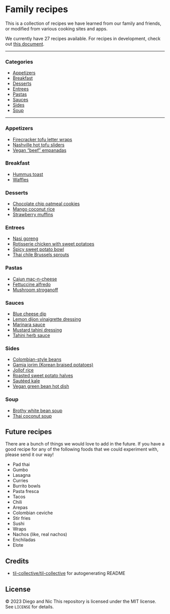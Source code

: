 # Family recipes
This is a collection of recipes we have learned from our family and friends, or modified
from various cooking sites and apps.

We currently have 27 recipes available. For recipes in development, check out [this document](https://docs.google.com/document/d/1xt3ZELFwRy-5zbsjgJlqxuL6pR6px2PWvsmN4Wd8rmI/edit?usp=sharing).

---
### Categories
* [Appetizers](#appetizers)
* [Breakfast](#breakfast)
* [Desserts](#desserts)
* [Entrees](#entrees)
* [Pastas](#pastas)
* [Sauces](#sauces)
* [Sides](#sides)
* [Soup](#soup)

---
### Appetizers

- [Firecracker tofu letter wraps](appetizers/firecracker-tofu-lettuce-wraps.md)
- [Nashville hot tofu sliders](appetizers/nashville-hot-tofu-sliders.md)
- [Vegan “beef” empanadas](appetizers/vegan-beef-empanadas.md)

### Breakfast

- [Hummus toast](breakfast/hummus-toast.md)
- [Waffles](breakfast/waffles.md)

### Desserts

- [Chocolate chip oatmeal cookies](desserts/chocolate-chip-oatmeal-cookies.md)
- [Mango coconut rice](desserts/mango-coconut-rice.md)
- [Strawberry muffins](desserts/strawberry-muffins.md)

### Entrees

- [Nasi goreng](entrees/nasi-goreng.md)
- [Rotisserie chicken with sweet potatoes](entrees/rotisserie-chicken-sweet-potato.md)
- [Spicy sweet potato bowl](entrees/spicy-sweet-potato-bowl.md)
- [Thai chile Brussels sprouts](entrees/thai-chile-brussels-sprouts.md)

### Pastas

- [Cajun mac-n-cheese](pastas/cajun-mac-n-cheese.md)
- [Fettuccine alfredo](pastas/fettuccine-alfredo.md)
- [Mushroom stroganoff](pastas/mushroom-stroganoff.md)

### Sauces

- [Blue cheese dip](sauces/blue-cheese-dip.md)
- [Lemon dijon vinaigrette dressing](sauces/lemon-dijon-vinaigrette-dressing.md)
- [Marinara sauce](sauces/marinara-sauce.md)
- [Mustard tahini dressing](sauces/mustard-tahini-dressing.md)
- [Tahini herb sauce](sauces/tahini-herb-sauce.md)

### Sides

- [Colombian-style beans](sides/colombian-style-beans.md)
- [Gamja jorim (Korean braised potatoes)](sides/korean-braised-potatoes.md)
- [Jollof rice](sides/jollof-rice.md)
- [Roasted sweet potato halves](sides/roasted-sweet-potato-halves.md)
- [Sautéed kale](sides/sauteed-kale.md)
- [Vegan green bean hot dish](sides/vegan-green-bean-hot-dish.md)

### Soup

- [Brothy white bean soup](soup/brothy-white-bean-soup.md)
- [Thai coconut soup](soup/thai-coconut-soup.md)

## Future recipes
There are a bunch of things we would love to add in the future. If you have a good recipe
for any of the following foods that we could experiment with, please send it our way!
- Pad thai
- Gumbo
- Lasagna
- Curries
- Burrito bowls
- Pasta fresca
- Tacos
- Chili
- Arepas
- Colombian ceviche
- Stir fries
- Sushi
- Wraps
- Nachos (like, real nachos)
- Enchiladas
- Elote

## Credits
- [til-collective/til-collective](https://github.com/til-collective/til-collective)
for autogenerating README

## License
&copy; 2023 Diego and Nic
This repository is licensed under the MIT license. See `LICENSE` for details.
